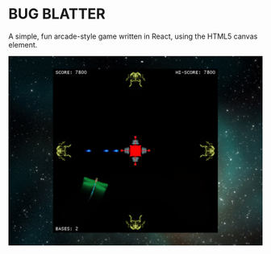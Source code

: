 # BUG BLATTER #

A simple, fun arcade-style game written in React, using the HTML5 canvas element.

![Screenshot](./screenshot.jpg)
